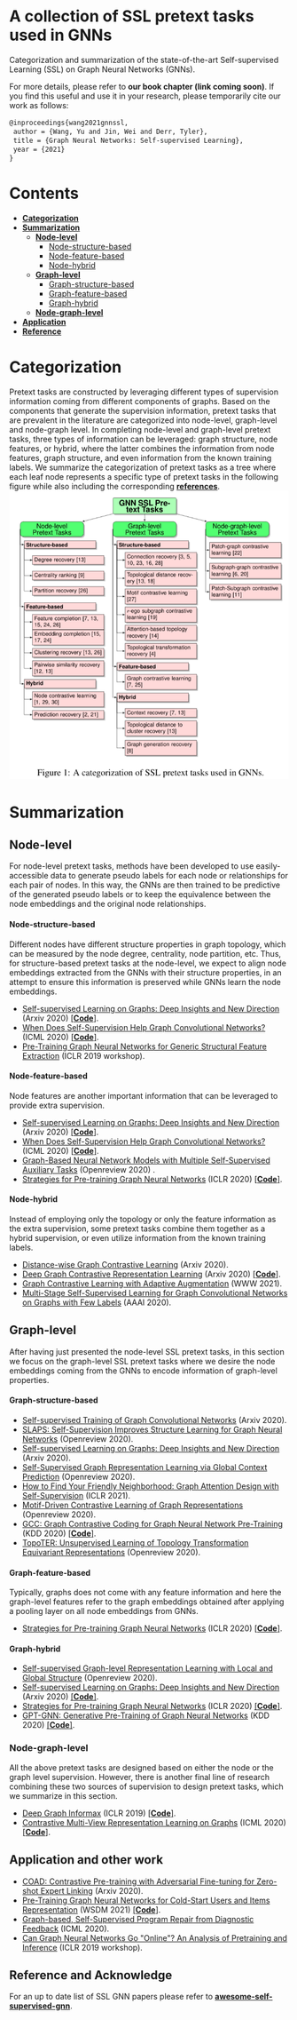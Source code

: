 #  A collection of SSL pretext tasks used in GNNs
Categorization and summarization of the state-of-the-art Self-supervised Learning (SSL) on Graph Neural Networks (GNNs).

For more details, please refer to **our book chapter (link coming soon)**. If you find this useful and use it in your research, please temporarily cite our work as follows:

    @inproceedings{wang2021gnnssl,
     author = {Wang, Yu and Jin, Wei and Derr, Tyler},
     title = {Graph Neural Networks: Self-supervised Learning},
     year = {2021}
    }


# Contents
- __[Categorization](#Categorization)__
- __[Summarization](#Summarization)__
  - __[Node-level](#Node-level)__
    - [Node-structure-based](#Node-structure-based)
    - [Node-feature-based](#Node-feature-based)
    - [Node-hybrid](#Node-hybrid)
  - __[Graph-level](#Graph-level)__
    - [Graph-structure-based](#Graph-structure-based)
    - [Graph-feature-based](#Graph-feature-based)
    - [Graph-hybrid](#Graph-hybrid)
  - __[Node-graph-level](#Node-graph-level)__
- __[Application](#Application)__
- __[Reference](#Reference)__


# Categorization
Pretext tasks are constructed by leveraging different types of supervision information coming from different components of graphs. Based on the components that generate the supervision information, pretext tasks that are prevalent in the literature are categorized into node-level, graph-level and node-graph level. In completing node-level and graph-level pretext tasks, three types of information can be leveraged: graph structure, node features, or hybrid, where the latter combines the information from node features, graph structure, and even information from the known training labels. We summarize the categorization of pretext tasks as a tree where each leaf node represents a specific type of pretext tasks in the following figure while also including the corresponding [**references**](ssl_category_tree.pdf).
![category_tree](images/ssl_category_tree.png)

# Summarization
## Node-level
For node-level pretext tasks, methods have been developed to use easily-accessible data to generate pseudo labels for each node or relationships for each pair of nodes. In this way, the GNNs are then trained to be predictive of the generated pseudo labels or to keep the equivalence between the node embeddings and the original node relationships.

#### Node-structure-based
Different nodes have different structure properties in graph topology, which can be measured by the node degree, centrality, node partition, etc. Thus, for structure-based pretext tasks at the node-level, we expect to align node embeddings extracted from the GNNs with their structure properties, in an attempt to ensure this information is preserved while GNNs learn the node embeddings.

* [Self-supervised Learning on Graphs: Deep Insights and New Direction](https://arxiv.org/pdf/2006.10141.pdf) (Arxiv 2020) [[**Code**]](https://github.com/ChandlerBang/SelfTask-GNN).
* [When Does Self-Supervision Help Graph Convolutional Networks?](https://arxiv.org/pdf/2006.09136.pdf) (ICML 2020)  [[**Code**]](https://github.com/Shen-Lab/SS-GCNs).
* [Pre-Training Graph Neural Networks for Generic Structural Feature Extraction](https://arxiv.org/pdf/1905.13728.pdf) (ICLR 2019 workshop).

#### Node-feature-based
Node features are another important information that can be leveraged to provide extra supervision.

* [Self-supervised Learning on Graphs: Deep Insights and New Direction](https://arxiv.org/pdf/2006.10141.pdf) (Arxiv 2020) [[**Code**]](https://github.com/ChandlerBang/SelfTask-GNN).
* [When Does Self-Supervision Help Graph Convolutional Networks?](https://arxiv.org/pdf/2006.09136.pdf) (ICML 2020) [[**Code**]](https://github.com/Shen-Lab/SS-GCNs).
* [Graph-Based Neural Network Models with Multiple Self-Supervised Auxiliary Tasks](https://openreview.net/pdf?id=hnJSgY7p33a) (Openreview 2020) .
* [Strategies for Pre-training Graph Neural Networks](https://arxiv.org/pdf/1905.12265.pdf) (ICLR 2020) [[**Code**]](https://github.com/snap-stanford/pretrain-gnns/).

#### Node-hybrid
Instead of employing only the topology or only the feature information as the extra supervision, some pretext tasks combine them together as a hybrid supervision, or even utilize information from the known training labels.

* [Distance-wise Graph Contrastive Learning](https://arxiv.org/pdf/2012.07437.pdf) (Arxiv 2020).
* [Deep Graph Contrastive Representation Learning](https://arxiv.org/pdf/2006.04131.pdf) (Arxiv 2020) [[**Code**]](https://github.com/CRIPAC-DIG/GRACE).
* [Graph Contrastive Learning with Adaptive Augmentation](https://arxiv.org/pdf/2010.14945.pdf) (WWW 2021).
* [Multi-Stage Self-Supervised Learning for Graph Convolutional Networks on Graphs with Few Labels](https://arxiv.org/pdf/1902.11038.pdf) (AAAI 2020).

## Graph-level
After having just presented the node-level SSL pretext tasks, in this section we focus on the graph-level SSL pretext tasks where we desire the node embeddings coming from the GNNs to encode information of graph-level properties.

#### Graph-structure-based
* [Self-supervised Training of Graph Convolutional Networks](https://arxiv.org/pdf/2006.02380.pdf) (Arxiv 2020).
* [SLAPS: Self-Supervision Improves Structure Learning for Graph Neural Networks](https://openreview.net/pdf?id=a5KvtsZ14ev) (Openreview 2020).
* [Self-supervised Learning on Graphs: Deep Insights and New Direction](https://arxiv.org/pdf/2006.10141.pdf) (Arxiv 2020).
* [Self-Supervised Graph Representation Learning via Global Context Prediction](https://arxiv.org/pdf/2003.01604.pdf) (Openreview 2020).
* [How to Find Your Friendly Neighborhood: Graph Attention Design with Self-Supervision](https://openreview.net/pdf?id=Wi5KUNlqWty) (ICLR 2021).
* [ Motif-Driven Contrastive Learning of Graph Representations](https://arxiv.org/pdf/2012.12533.pdf) (Openreview 2020).
* [ GCC: Graph Contrastive Coding for Graph Neural Network Pre-Training](https://arxiv.org/pdf/2006.09963.pdf) (KDD 2020) [[**Code**]](https://github.com/THUDM/GCC).
* [ TopoTER: Unsupervised Learning of Topology Transformation Equivariant Representations](https://openreview.net/pdf?id=9az9VKjOx00) (Openreview 2020).

#### Graph-feature-based
Typically, graphs does not come with any feature information and here the graph-level features refer to the graph embeddings obtained after applying a pooling layer on all node embeddings from GNNs.

* [Strategies for Pre-training Graph Neural Networks](https://arxiv.org/pdf/1905.12265.pdf) (ICLR 2020) [[**Code**]](https://github.com/snap-stanford/pretrain-gnns/).

#### Graph-hybrid
* [Self-supervised Graph-level Representation Learning with Local and Global Structure](https://openreview.net/pdf?id=DAaaaqPv9-q) (Openreview 2020).
* [Self-supervised Learning on Graphs: Deep Insights and New Direction](https://arxiv.org/pdf/2006.10141.pdf) (Arxiv 2020) [[**Code**]](https://github.com/ChandlerBang/SelfTask-GNN).
* [Strategies for Pre-training Graph Neural Networks](https://arxiv.org/pdf/1905.12265.pdf) (ICLR 2020) [[**Code**]](https://github.com/snap-stanford/pretrain-gnns/).
* [ GPT-GNN: Generative Pre-Training of Graph Neural Networks](https://arxiv.org/pdf/2006.15437.pdf) (KDD 2020) [[**Code**]](https://github.com/acbull/GPT-GNN).


### Node-graph-level
All the above pretext tasks are designed based on either the node or the graph level supervision. However, there is another final line of research combining these two sources of supervision to design pretext tasks, which we summarize in this section.

* [Deep Graph Informax](https://arxiv.org/pdf/1809.10341.pdf) (ICLR 2019) [[**Code**]](https://github.com/PetarV-/DGI).
* [Contrastive Multi-View Representation Learning on Graphs](https://arxiv.org/pdf/2006.05582.pdf) (ICML 2020) [[**Code**]](https://github.com/kavehhassani/mvgrl).

## Application and other work
* [COAD: Contrastive Pre-training with Adversarial Fine-tuning for Zero-shot Expert Linking](https://arxiv.org/pdf/2012.11336.pdf) (Arxiv 2020).
* [Pre-Training Graph Neural Networks for Cold-Start Users and Items Representation](https://arxiv.org/pdf/2012.07064.pdf) (WSDM 2021) [[**Code**]](https://github.com/jerryhao66/Pretrain-Recsys).
* [ Graph-based, Self-Supervised Program Repair from Diagnostic Feedback](https://arxiv.org/pdf/2005.10636.pdf) (ICML 2020).
* [ Can Graph Neural Networks Go "Online"? An Analysis of Pretraining and Inference](https://arxiv.org/pdf/1905.06018.pdf) (ICLR 2019 workshop).

## Reference and Acknowledge
For an up to date list of SSL GNN papers please refer to [**awesome-self-supervised-gnn**](https://github.com/ChandlerBang/awesome-self-supervised-gnn).
